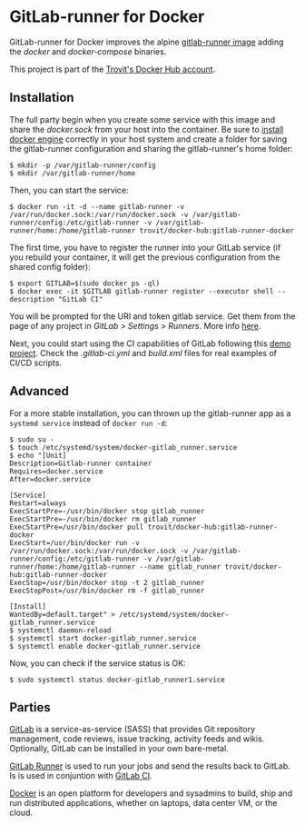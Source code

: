 # GitLab-runner for Docker

GitLab-runner for Docker improves the alpine [gitlab-runner image](https://hub.docker.com/r/gitlab/gitlab-runner/) 
adding the *docker* and *docker-compose* binaries.

This project is part of the [Trovit's Docker Hub account](https://hub.docker.com/r/trovit/).

## Installation

The full party begin when you create some service with this image and share the *docker.sock* from your host into the container. 
Be sure to [install docker engine](https://docs.docker.com/engine/installation/) correctly in your host system and create 
a folder for saving the gitlab-runner configuration and sharing the gitlab-runner's home folder:

```
$ mkdir -p /var/gitlab-runner/config
$ mkdir /var/gitlab-runner/home
```

Then, you can start the service:

```
$ docker run -it -d --name gitlab-runner -v /var/run/docker.sock:/var/run/docker.sock -v /var/gitlab-runner/config:/etc/gitlab-runner -v /var/gitlab-runner/home:/home/gitlab-runner trovit/docker-hub:gitlab-runner-docker
```

The first time, you have to register the runner into your GitLab service (if you rebuild your container, it will get the 
previous configuration from the shared config folder):

```
$ export GITLAB=$(sudo docker ps -ql)
$ docker exec -it $GITLAB gitlab-runner register --executor shell --description "GitLab CI"
```

You will be prompted for the URI and token gitlab service. Get them from the page of any project in *GitLab > Settings > Runners*. 
More info [here](https://docs.gitlab.com/ce/user/project/new_ci_build_permissions_model.html).

Next, you could start using the CI capabilities of GitLab following this [demo project](https://github.com/jorge07/ddd-playground/). 
Check the *.gitlab-ci.yml* and *build.xml* files for real examples of CI/CD scripts. 

## Advanced

For a more stable installation, you can thrown up the gitlab-runner app as a `systemd service` instead of `docker run -d`:

```
$ sudo su -
$ touch /etc/systemd/system/docker-gitlab_runner.service
$ echo "[Unit]
Description=Gitlab-runner container
Requires=docker.service
After=docker.service

[Service]
Restart=always
ExecStartPre=-/usr/bin/docker stop gitlab_runner
ExecStartPre=-/usr/bin/docker rm gitlab_runner
ExecStartPre=/usr/bin/docker pull trovit/docker-hub:gitlab-runner-docker
ExecStart=/usr/bin/docker run -v /var/run/docker.sock:/var/run/docker.sock -v /var/gitlab-runner/config:/etc/gitlab-runner -v /var/gitlab-runner/home:/home/gitlab-runner --name gitlab_runner trovit/docker-hub:gitlab-runner-docker
ExecStop=/usr/bin/docker stop -t 2 gitlab_runner
ExecStopPost=/usr/bin/docker rm -f gitlab_runner

[Install]
WantedBy=default.target" > /etc/systemd/system/docker-gitlab_runner.service
$ systemctl daemon-reload
$ systemctl start docker-gitlab_runner.service
$ systemctl enable docker-gitlab_runner.service
```

Now, you can check if the service status is OK:

```
$ sudo systemctl status docker-gitlab_runner1.service
```

## Parties

[GitLab](https://about.gitlab.com/) is a service-as-service (SASS) that provides Git repository management, code reviews, issue 
tracking, activity feeds and wikis. Optionally, GitLab can be installed in your own bare-metal.

[GitLab Runner](https://docs.gitlab.com/runner/) is used to run your jobs and send the results back to GitLab. Is is used
in conjuntion with [GitLab CI](https://about.gitlab.com/gitlab-ci/).

[Docker](https://www.docker.com/) is an open platform for developers and sysadmins to build, ship and run distributed applications,
whether on laptops, data center VM, or the cloud.

